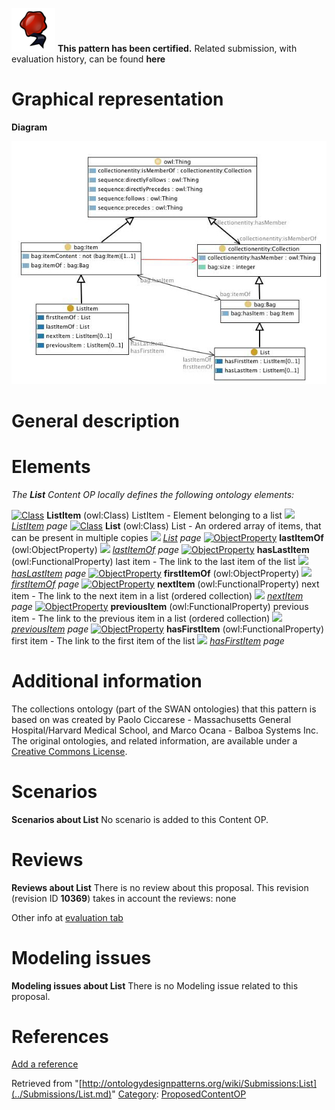 [![](../images/thumb/b/b5/Certified.png/70px-Certified.png)](../Image/Certified.png.md "Certified.png") __This pattern has been certified.__
Related submission, with evaluation history, can be found __here__





#  Graphical representation


__Diagram__




[![Image:List.jpg](../images/d/d5/List.jpg)](../Image/List.jpg.md "Image:List.jpg")




#  General description


  




#  Elements


_The __List__ Content OP locally defines the following ontology elements:_



[![Class](../../images/thumb/2/27/Class.gif/20px-Class.gif)](../Image/Class.gif.md "Class") __ListItem__ (owl:Class) ListItem - Element belonging to a list 
 [![](../../../../../../../../images/thumb/8/87/ArrowRight.gif/11px-ArrowRight.gif)](../Image/ArrowRight.gif.md "ArrowRight.gif") _[ListItem](../Submissions/List/ListItem.md "Submissions:List/ListItem") page_
[![Class](../../images/thumb/2/27/Class.gif/20px-Class.gif)](../Image/Class.gif.md "Class") __List__ (owl:Class) List - An ordered array of items, that can be present in multiple copies 
 [![](../../../../../../../../images/thumb/8/87/ArrowRight.gif/11px-ArrowRight.gif)](../Image/ArrowRight.gif.md "ArrowRight.gif") _[List](../Submissions/List/List.md "Submissions:List/List") page_
[![ObjectProperty](../../../../../../images/thumb/c/c3/ObjectProperty.gif/20px-ObjectProperty.gif)](../Image/ObjectProperty.gif.md "ObjectProperty") __lastItemOf__ (owl:ObjectProperty) 
 [![](../../../../../../../../images/thumb/8/87/ArrowRight.gif/11px-ArrowRight.gif)](../Image/ArrowRight.gif.md "ArrowRight.gif") _[lastItemOf](../Submissions/List/lastItemOf.md "Submissions:List/lastItemOf") page_
[![ObjectProperty](../../../../../../images/thumb/c/c3/ObjectProperty.gif/20px-ObjectProperty.gif)](../Image/ObjectProperty.gif.md "ObjectProperty") __hasLastItem__ (owl:FunctionalProperty) last item - The link to the last item of the list 
 [![](../../../../../../../../images/thumb/8/87/ArrowRight.gif/11px-ArrowRight.gif)](../Image/ArrowRight.gif.md "ArrowRight.gif") _[hasLastItem](../Submissions/List/hasLastItem.md "Submissions:List/hasLastItem") page_
[![ObjectProperty](../../../../../../images/thumb/c/c3/ObjectProperty.gif/20px-ObjectProperty.gif)](../Image/ObjectProperty.gif.md "ObjectProperty") __firstItemOf__ (owl:ObjectProperty) 
 [![](../../../../../../../../images/thumb/8/87/ArrowRight.gif/11px-ArrowRight.gif)](../Image/ArrowRight.gif.md "ArrowRight.gif") _[firstItemOf](../Submissions/List/firstItemOf.md "Submissions:List/firstItemOf") page_
[![ObjectProperty](../../../../../../images/thumb/c/c3/ObjectProperty.gif/20px-ObjectProperty.gif)](../Image/ObjectProperty.gif.md "ObjectProperty") __nextItem__ (owl:FunctionalProperty) next item - The link to the next item in a list (ordered collection) 
 [![](../../../../../../../../images/thumb/8/87/ArrowRight.gif/11px-ArrowRight.gif)](../Image/ArrowRight.gif.md "ArrowRight.gif") _[nextItem](../Submissions/List/nextItem.md "Submissions:List/nextItem") page_
[![ObjectProperty](../../../../../../images/thumb/c/c3/ObjectProperty.gif/20px-ObjectProperty.gif)](../Image/ObjectProperty.gif.md "ObjectProperty") __previousItem__ (owl:FunctionalProperty) previous item - The link to the previous item in a list (ordered collection) 
 [![](../../../../../../../../images/thumb/8/87/ArrowRight.gif/11px-ArrowRight.gif)](../Image/ArrowRight.gif.md "ArrowRight.gif") _[previousItem](../Submissions/List/previousItem.md "Submissions:List/previousItem") page_
[![ObjectProperty](../../../../../../images/thumb/c/c3/ObjectProperty.gif/20px-ObjectProperty.gif)](../Image/ObjectProperty.gif.md "ObjectProperty") __hasFirstItem__ (owl:FunctionalProperty) first item - The link to the first item of the list 
 [![](../../../../../../../../images/thumb/8/87/ArrowRight.gif/11px-ArrowRight.gif)](../Image/ArrowRight.gif.md "ArrowRight.gif") _[hasFirstItem](../Submissions/List/hasFirstItem.md "Submissions:List/hasFirstItem") page_
#  Additional information


The collections ontology (part of the SWAN ontologies) that this pattern is based on was created by Paolo Ciccarese - Massachusetts General Hospital/Harvard Medical School, and Marco Ocana - Balboa Systems Inc. The original ontologies, and related information, are available under a [Creative Commons License](http://creativecommons.org/licenses/by/1.0/ "http://creativecommons.org/licenses/by/1.0/").



#  Scenarios



__Scenarios about List__
No scenario is added to this Content OP.




#  Reviews



__Reviews about List__
There is no review about this proposal.
This revision (revision ID __10369__) takes in account the reviews: none


Other info at [evaluation tab](http://ontologydesignpatterns.org/wiki/index.php?title=Submissions:List&action=evaluation "http://ontologydesignpatterns.org/wiki/index.php?title=Submissions:List&action=evaluation")




  




#  Modeling issues



__Modeling issues about List__
There is no Modeling issue related to this proposal.




  




#  References


[Add a reference](index.php@title=Odp%253AAdd_reference&subject=../Submissions/List.md "http://ontologydesignpatterns.org/wiki/index.php?title=Odp:Add_reference&subject=Submissions%3AList")


  






Retrieved from "[http://ontologydesignpatterns.org/wiki/Submissions:List](../Submissions/List.md)"
 [Category](http://ontologydesignpatterns.org/wiki/Special:Categories "Special:Categories"): [ProposedContentOP](../Category/ProposedContentOP.md "Category:ProposedContentOP")